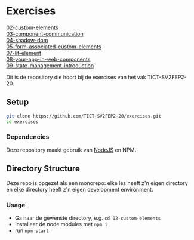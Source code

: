 # Exercises
[02-custom-elements](02-custom-elements)  
[03-component-communication](03-component-communication)  
[04-shadow-dom](04-shadow-dom)  
[05-form-associated-custom-elements](05-form-associated-custom-elements)  
[07-lit-element](07-lit-element)  
[08-your-app-in-web-components](08-your-app-in-web-components)  
[09-state-management-introduction](09-state-management-introduction)    
  


Dit is de repository die hoort bij de exercises van het vak TICT-SV2FEP2-20.

## Setup

```sh
git clone https://github.com/TICT-SV2FEP2-20/exercises.git
cd exercises
```

### Dependencies

Deze repository maakt gebruik van [NodeJS](http://nodejs.org/) en NPM.


## Directory Structure

Deze repo is opgezet als een monorepo: elke les heeft z'n eigen directory en elke directory heeft z'n eigen development environment.

### Usage

- Ga naar de gewenste directory, e.g. `cd 02-custom-elements`
- Installeer de node modules met `npm i`
- run `npm start`